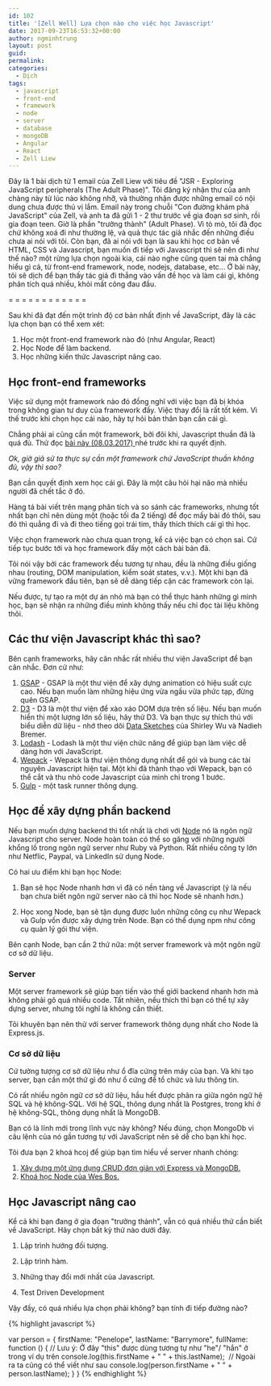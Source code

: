 ```yaml
---
id: 102
title: '[Zell Well] Lựa chọn nào cho việc học Javascript'
date: 2017-09-23T16:53:32+00:00
author: ngminhtrung
layout: post
guid: 
permalink: 
categories:
  - Dịch
tags:
  - javascript
  - front-end
  - framework
  - node
  - server
  - database
  - mongoDB
  - Angular
  - React
  - Zell Liew
---
```


Đây là 1 bài dịch từ 1 email của Zell Liew với tiêu đề "JSR - Exploring JavaScript peripherals (The Adult Phase)". Tôi đăng ký nhận thư của anh chàng này từ lúc nào không nhỡ, và thường nhận được những email có nội dung chưa được thú vị lắm. Email này trong chuỗi "Con đường khám phá JavaScript" của Zell, và anh ta đã gửi 1 - 2 thư trước về gia đoạn sơ sinh, rồi gia đoạn teen. Giờ là phần "trưởng thành" (Adult Phase). Vì tò mò, tôi đã đọc chứ không xoá đi như thường lệ, và quả thực tác giả nhắc đến những điều chưa ai nói với tôi. Còn bạn, đã ai nói với bạn là sau khi học cơ bản về HTML, CSS và Javascript, bạn muốn đi tiếp với Javascript thì sẽ nên đi như thế nào? một rừng lựa chọn ngoài kia, cái nào nghe cũng quen tai mà chẳng hiểu gì cả, từ front-end framework, node, nodejs, database, etc... Ở bài này, tôi sẽ dịch để bạn thấy tác giả đi thẳng vào vấn đề học và làm cái gì, không phân tích quá nhiều, khỏi mất công đau đầu.  

= = = = = = = = = = = = 

Sau khi đã đạt đến một trình độ cơ bản nhất định về JavaScript, đây là các lựa chọn bạn có thể xem xét:
1. Học một front-end framework nào đó (như Angular, React)
2. Học Node để làm backend.
3. Học những kiến thức Javascript nâng cao. 

<h2>Học front-end frameworks</h2>

Việc sử dụng một framework nào đó đồng nghĩ với việc bạn đã bị khóa trong không gian tư duy của framework đấy. Việc thay đổi là rất tốt kém. Vì thế trước khi chọn học cái nào, hãy tự hỏi bản thân bạn cần cái gì. 

Chẳng phải ai cũng cần một framework, bởi đôi khi, Javascript thuần đã là quá đủ. Thử đọc <a href="https://zellwk.com/blog/learn-tools/?ck_subscriber_id=131432563">bài này (08.03.2017) </a> nhé trước khi ra quyết định. 

*Ok, giờ giả sử ta thực sự cần một framework chứ JavaScript thuần không đủ, vậy thì sao?*

Bạn cần quyết định xem học cái gì. Đây là một câu hỏi hại não mà nhiều người đã chết tắc ở đó. 

Hàng tá bài viết trên mạng phân tích và so sánh các frameworks, nhưng tốt nhất bạn chỉ nên dùng một (hoặc tối đa 2 tiếng) để đọc mấy bài đó thôi, sau đó thì quẳng đi và đi theo tiếng gọi trái tim, thấy thích thích cái gì thì học. 

Việc chọn framework nào chưa quan trọng, kể cả việc bạn có chọn sai. Cứ tiếp tục bước tới và học framework đấy một cách bài bản đã. 

Tôi nói vậy bởi các framework đều tương tự nhau, đều là những điều giống nhau (routing, DOM manipulation, kiểm soát states, v.v.). Một khi bạn đã vững framework đầu tiên, bạn sẽ dễ dàng tiếp cận các framework còn lại. 

Nếu được, tự tạo ra một dự án nhỏ mà bạn có thể thực hành những gì mình học, bạn sẽ nhận ra những điều mình không thấy nếu chỉ đọc tài liệu không thôi. 

<h2> Các thư viện Javascript khác thì sao? </h2>

Bên cạnh frameworks, hãy cân nhắc rất nhiều thư viện JavaScript để bạn cân nhắc. Đơn cử như:
1. <a href="https://greensock.com/gsap?ck_subscriber_id=131432563">GSAP</a> - GSAP là một thư viện để xây dựng animation có hiệu suất cực cao. Nếu bạn muốn làm những hiệu ứng vừa ngầu vừa phức tạp, đừng quên GSAP.
2. <a href="https://d3js.org/">D3</a> - D3 là một thư viện để xào xáo DOM dựa trên số liệu. Nếu bạn muốn hiển thị một lượng lớn số liệu, hãy thử D3. Và bạn thực sự thích thú với biểu diễn dữ liệu - nhớ theo dõi <a href="http://www.datasketch.es/">Data Sketches</a> của Shirley Wu và Nadieh Bremer. 
3. <a href="https://lodash.com">Lodash</a> - Lodash là một thư viện chức năng để giúp bạn làm việc dễ dàng hơn với JavaScript. 
4. <a href="https://webpack.js.org">Wepack</a> - Wepack là thư viện thông dụng nhất để gói và bung các tài nguyên Javascript hiện tại. Một khi đã thành thạo với Wepack, bạn có thể cắt và thu nhỏ code Javascript của mình chỉ trong 1 bước. 
5. <a href="https://gulpjs.com">Gulp</a> - một task runner thông dụng. 

<h2> Học để xây dựng phần backend </h2>

Nếu bạn muốn dựng backend thì tốt nhất là chơi với <a href="https://nodejs.org">Node</a> nó là ngôn ngữ Javascript cho server. Node hoàn toàn có thể so găng với những người khổng lồ trong ngôn ngữ server như Ruby và Python. Rất nhiều công ty lớn như Netflic, Paypal, và LinkedIn sử dụng Node. 

Có hai ưu điểm khi bạn học Node:

1. Bạn sẽ học Node nhanh hơn vì đã có nền tàng về Javascript (ý là nếu bạn chưa biết ngôn ngữ server nào cả thì học Node sẽ nhanh hơn.)

2. Học xong Node, bạn sẽ tận dụng được luôn những công cụ như Wepack và Gulp vốn được xây dựng trên Node. Bạn có thể dụng npm như công cụ quản lý gói thư viện. 

Bên cạnh Node, bạn cần 2 thứ nữa: một server framework và một ngôn ngữ cơ sở dữ liệu. 

<h3> Server </h3>

Một server framework sẽ giúp bạn tiến vào thế giới backend nhanh hơn mà không phải gõ quá nhiều code. Tất nhiên, nếu thích thì bạn có thể tự xây dựng server, nhưng tôi nghĩ là không cần thiết. 

Tôi khuyên bạn nên thử với server framework thông dụng nhất cho Node là Express.js. 

<h3> Cơ sở dữ liệu </h3>

Cứ tưởng tượng cơ sở dữ liệu như ổ đĩa cứng trên máy của bạn. Và khi tạo server, bạn cần một thứ gì đó như ổ cứng để tổ chức và lưu thông tin. 

Có rất nhiều ngôn ngữ cơ sở dữ liệu, hầu hết được phân ra giữa ngôn ngữ hệ SQL và hệ không-SQL. Với hệ SQL, thông dụng nhất là Postgres, trong khi ở hệ không-SQL, thông dụng nhất là MongoDB. 

Bạn có là lĩnh mới trong lĩnh vực này không? Nếu đúng, chọn MongoDb vì câu lệnh của nó gần tương tự với JavaScript nên sẽ dễ cho bạn khi học. 

Tôi đưa bạn 2 khoá hcoj để giúp bạn tìm hiểu về server nhanh chóng:
1. <a href="https://zellwk.com/blog/crud-express-mongodb/?ck_subscriber_id=131432563">Xây dựng một ứng dụng CRUD đơn giản với Express và MongoDB. </a>
2. <a href="https://learnnode.com/?ck_subscriber_id=131432563">Khoá học Node của Wes Bos. </a>

<h2> Học Javascript nâng cao </h2>

Kể cả khi bạn đang ở gia đoạn "trưởng thành", vẫn có quá nhiều thứ cần biết về JavaScript. Hãy chọn bất kỳ thứ nào dưới đây. 

1. Lập trình hướng đối tượng. 

2. Lập trình hàm. 

3. Những thay đổi mới nhất của Javascript. 

4. Test Driven Development 


Vậy đấy, có quá nhiều lựa chọn phải không? bạn tính đi tiếp đường nào?


{% highlight javascript %}

var person = {
    firstName: "Penelope",
    lastName: "Barrymore",
    fullName: function () {
        ​// Lưu ý: Ở đây "this" được dùng tương tự như "he"/ "hắn" ở trong ví dụ trên
        console.log(this.firstName + " " + this.lastName);
    ​   // Ngoài ra t​a cũng có thể viết như sau
        console.log(person.firstName + " " + person.lastName);
    }
}
{% endhighlight %}

